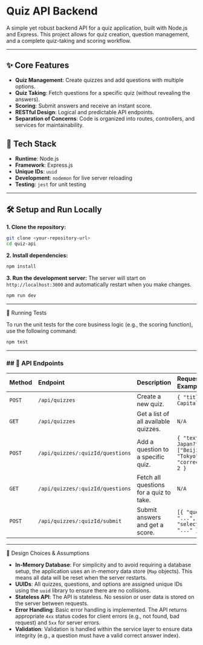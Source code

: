 # Quiz API Backend

A simple yet robust backend API for a quiz application, built with Node.js and Express. This project allows for quiz creation, question management, and a complete quiz-taking and scoring workflow.

---

## ✨ Core Features

* **Quiz Management**: Create quizzes and add questions with multiple options.
* **Quiz Taking**: Fetch questions for a specific quiz (without revealing the answers).
* **Scoring**: Submit answers and receive an instant score.
* **RESTful Design**: Logical and predictable API endpoints.
* **Separation of Concerns**: Code is organized into routes, controllers, and services for maintainability.

## 🚀 Tech Stack

* **Runtime**: Node.js
* **Framework**: Express.js
* **Unique IDs**: `uuid`
* **Development**: `nodemon` for live server reloading
* **Testing**: `jest` for unit testing

---

## 🛠️ Setup and Run Locally

**1. Clone the repository:**
```bash
git clone <your-repository-url>
cd quiz-api
```

**2. Install dependencies:**
```bash
npm install
```

**3. Run the development server:**
The server will start on `http://localhost:3000` and automatically restart when you make changes.
```bash
npm run dev
```

---

🧪 Running Tests

To run the unit tests for the core business logic (e.g., the scoring function), use the following command:
```bash
npm test
```

---

### ## 📡 API Endpoints

| Method | Endpoint                             | Description                                 | Request Body Example                                                                               |
| :----- | :----------------------------------- | :------------------------------------------ | :------------------------------------------------------------------------------------------------- |
| `POST` | `/api/quizzes`                       | Create a new quiz.                          | `{ "title": "World Capitals" }`                                                                    |
| `GET`  | `/api/quizzes`                       | Get a list of all available quizzes.        | `N/A`                                                                                              |
| `POST` | `/api/quizzes/:quizId/questions`     | Add a question to a specific quiz.          | `{ "text": "Capital of Japan?", "options": ["Beijing", "Seoul", "Tokyo"], "correctAnswerIndex": 2 }` |
| `GET`  | `/api/quizzes/:quizId/questions`     | Fetch all questions for a quiz to take.     | `N/A`                                                                                              |
| `POST` | `/api/quizzes/:quizId/submit`        | Submit answers and get a score.             | `[{ "questionId": "...", "selectedOptionId": "..." }]`                                             |

---

🧠 Design Choices & Assumptions

* **In-Memory Database**: For simplicity and to avoid requiring a database setup, the application uses an in-memory data store (`Map` objects). This means all data will be reset when the server restarts.
* **UUIDs**: All quizzes, questions, and options are assigned unique IDs using the `uuid` library to ensure there are no collisions.
* **Stateless API**: The API is stateless. No session or user data is stored on the server between requests.
* **Error Handling**: Basic error handling is implemented. The API returns appropriate `4xx` status codes for client errors (e.g., not found, bad request) and `5xx` for server errors.
* **Validation**: Validation is handled within the service layer to ensure data integrity (e.g., a question must have a valid correct answer index).